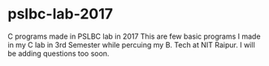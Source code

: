 # pslbc-lab-2017
C programs made in PSLBC lab in 2017
This are few basic programs I made in my C lab in 3rd Semester while percuing my B. Tech at NIT Raipur.
I will be adding questions too soon.

